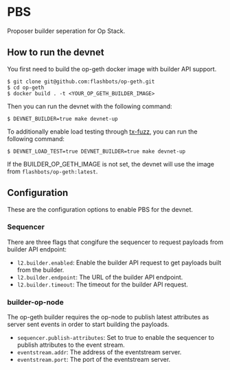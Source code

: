 # PBS

Proposer builder seperation for Op Stack.

## How to run the devnet

You first need to build the op-geth docker image with builder API support.

```shell
$ git clone git@github.com:flashbots/op-geth.git
$ cd op-geth
$ docker build . -t <YOUR_OP_GETH_BUILDER_IMAGE>
```

Then you can run the devnet with the following command:

```shell
$ DEVNET_BUILDER=true make devnet-up
```

To additionally enable load testing through [tx-fuzz](https://github.com/MariusVanDerWijden/tx-fuzz), you can run the following command:

```shell
$ DEVNET_LOAD_TEST=true DEVNET_BUILDER=true make devnet-up
```

If the BUILDER_OP_GETH_IMAGE is not set, the devnet will use the image from `flashbots/op-geth:latest`.

## Configuration

These are the configuration options to enable PBS for the devnet.

### Sequencer

There are three flags that congifure the sequencer to request payloads from builder API endpoint:

- `l2.builder.enabled`: Enable the builder API request to get payloads built from the builder.
- `l2.builder.endpoint`: The URL of the builder API endpoint.
- `l2.builder.timeout`: The timeout for the builder API request.

### builder-op-node

The op-geth builder requires the op-node to publish latest attributes as server sent events in order to start building the payloads.

- `sequencer.publish-attributes`: Set to true to enable the sequencer to publish attributes to the event stream.
- `eventstream.addr`: The address of the eventstream server.
- `eventstream.port`: The port of the eventstream server.
